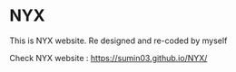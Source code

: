 # NYX

This is NYX website. Re designed and re-coded by myself

Check NYX website : https://sumin03.github.io/NYX/

